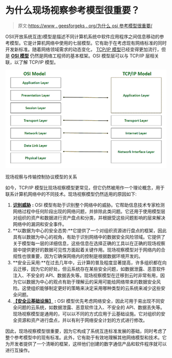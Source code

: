 # 为什么现场视察参考模型很重要？

> 原文:[https://www . geesforgeks . org/为什么 osi 参考模型很重要/](https://www.geeksforgeeks.org/why-does-the-osi-reference-model-matter/)

OSI(开放系统互连)模型是描述不同计算机系统中软件应用程序之间信息移动的参考模型。它是计算机网络中使用的七层模型。它有助于在考虑现有网络标准的同时开发新标准。随着网络领域需求的动态变化， [TCP/IP 模型](https://www.geeksforgeeks.org/tcp-ip-model/)已经变得更加流行，但是 [**OSI 模型**](https://www.geeksforgeeks.org/videos/what-is-osi-model-in-computer-networking/) 仍然是网络工程师的基本框架。OSI 模型层可以与 TCP/IP 层相关联，以了解 TCP/IP 模型。

![Relation between OSI and TCP/IP model ](img/582f8985709f38a4bb476178b288174d.png)

现场视察与传输控制协议模型的关系

如今，TCP/IP 模型比现场视察模型更常见，但它仍然被用作一个理论概念，用于联系计算机网络中的不同技术。现场视察模型仍然适用的原因如下:

1.  [**识别威胁**](https://www.geeksforgeeks.org/threats-to-information-security/) **:** OSI 模型有助于识别整个网络中的威胁。它帮助信息技术专家检测网络过程中任何阶段出现的网络问题，并排除此类问题。它还用于使用模型层对组织的资产和数据进行资产盘点和分类，并根据受这些问题影响的层来解决网络中的漏洞和安全事件。
2.  **以数据为中心的安全态势:**它提供了一个对组织资源进行盘点的框架，因此具有以数据为中心的视角，有助于识别网络中的数据安全风险领域。它提供了关于模型每一层的详细信息，这些信息在选择正确的工具以在正确的现场视察层中提供更好的数据可见性方面起着关键作用。现场视察模型对于网络内的合规性也很重要，因为它确保网络内的控制是根据数据环境开发的。
3.  **安全云采用:**在过去几年中，云计算的普及程度显著提高，许多组织都在向云迁移，因为它的好处，但云系统存在某些安全问题，如数据泄露、恶意软件注入、不安全的 API、数据丢失等。现场视察模型在迁移到云时非常有用，因为它以数据为中心的观点有助于理解云的采用可能给网络带来的数据安全风险。这使组织能够制定更好的策略来决定采用哪种类型的云系统来减少这些安全问题。
4.  [**【安全云基础设施】**](https://www.geeksforgeeks.org/cloud-computing-security/) **:** OSI 模型优先考虑网络安全，因此可用于易出现不同安全问题的云系统，如数据泄露、恶意软件注入、不安全的 API、数据丢失等。现场视察模型是通用的，可以以不同的方式应用于云基础设施。它对组织的安全资源和资产进行盘点，并以有利于网络安全计划的方式进行修改。

因此，现场视察模型很重要，因为它构成了系统互连标准发展的基础，同时考虑了整个参考模型中的现有标准。此外，它有助于有效地理解其他网络模型和技术。它为开发者提供了一个清晰的框架，这样他们创建的数字通信产品和软件程序就可以进行互操作。